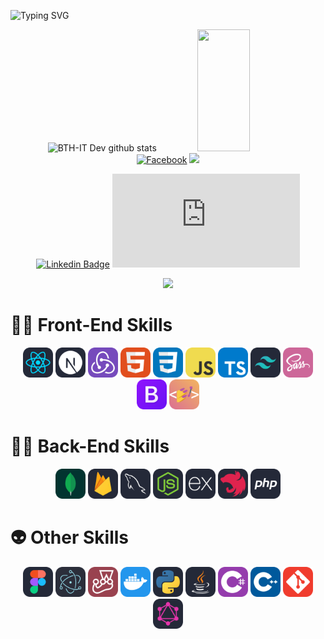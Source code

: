 <!--Title @BTH-IT-->
![Typing SVG](https://readme-typing-svg.herokuapp.com/?color=00b3ff&size=35&center=true&vCenter=true&width=1000&lines=👋HELLO+EVERYONE👋;My+name's+Bien+Thanh+Hung;I'm+21+years+old;Welcome+to+my+Github!) 

<!--Skill And More Information--> 
<div align="center">  
  <img width="49%" height="195px" src="https://github-readme-stats.vercel.app/api?username=BTH-IT&show_icons=true&count_private=true&hide_border=true&title_color=00b3ff&icon_color=00b4ff&text_color=c9d1d9&bg_color=0d1117" alt="BTH-IT Dev github stats" /> 
  <img width="41%" height="195px" src="https://github-readme-stats.vercel.app/api/top-langs/?username=BTH-IT&layout=compact&hide_border=true&title_color=00b3ff&text_color=00b4ff&bg_color=0d1117" />
</div> 

<!--Social Media-->
<div align="center">
<a href="https://facebook.com/BTH312003" target="_blank"><img alt="Facebook" src="https://img.shields.io/badge/facebook-%231DA1F2.svg?&style=for-the-badge&logo=facebook&logoColor=white"/></a>
<a href="https://www.instagram.com/bienthanhhung/" target="_blank"><img src="https://img.shields.io/badge/-Instagram-%23E4405F?style=for-the-badge&logo=instagram&logoColor=white"</a> 

[![Linkedin Badge](https://img.shields.io/badge/linkedin-%230077B5.svg?&style=for-the-badge&logo=linkedin&logoColor=white)](https://www.linkedin.com/in/bien-thanh-hung/)
[![Mail Badge](https://img.shields.io/badge/email-c14438?style=for-the-badge&logo=Gmail&logoColor=white&link=mailto:👽@gmail.com)](mailto:bthung.dev@gmail.com)
</div>

<!--Total Contributions--> 
<p align="center">
<img  src="https://github-readme-streak-stats.herokuapp.com/?user=BTH-IT&theme=tokyonight_duo&hide_border=true"
</p>


# 👨‍💻 Front-End Skills
   <!--Front End-->
<p align="center">
<img src="https://github.com/tandpfun/skill-icons/blob/main/icons/React-Dark.svg" width="48" title="ReactJs"> 
<img src="https://github.com/tandpfun/skill-icons/blob/main/icons/NextJS-Dark.svg" width="48" title="NextJs">  
<img src="https://github.com/tandpfun/skill-icons/blob/main/icons/Redux.svg" width="48" title="Redux">
<img src="https://github.com/tandpfun/skill-icons/blob/main/icons/HTML.svg" width="48" title="HTML"> 
<img src="https://github.com/tandpfun/skill-icons/blob/main/icons/CSS.svg" width="48" title="CSS">   
<img src="https://github.com/tandpfun/skill-icons/blob/main/icons/JavaScript.svg" width="48"  title="Javascript">  
<img src="https://github.com/tandpfun/skill-icons/blob/main/icons/TypeScript.svg" width="48" title="TypeScript"> 
<img src="https://github.com/tandpfun/skill-icons/blob/main/icons/TailwindCSS-Dark.svg" width="48" title="TailWindCss">
<img src="https://github.com/tandpfun/skill-icons/blob/main/icons/Sass.svg" width="48" title="Sass"> 
<img src="https://github.com/tandpfun/skill-icons/blob/main/icons/Bootstrap.svg" width="48" title="Bootstrap">
<img src="https://github.com/tandpfun/skill-icons/blob/main/icons/StyledComponents.svg" width="48" title="Styled Components">  
<p/>

# 👨‍💻 Back-End Skills
<p align="center">
<img src="https://github.com/tandpfun/skill-icons/blob/main/icons/MongoDB.svg" width="48" title="MongoDB">  
<img src="https://github.com/tandpfun/skill-icons/blob/main/icons/Firebase-Dark.svg" width="48" title="Firebase">
<img src="https://github.com/tandpfun/skill-icons/blob/main/icons/MySQL-Dark.svg" width="48" title="MySQL">
<img src="https://github.com/tandpfun/skill-icons/blob/main/icons/NodeJS-Dark.svg" width="48" title="NodeJs">   
<img src="https://github.com/tandpfun/skill-icons/blob/main/icons/ExpressJS-Dark.svg" width="48" title="ExpressJs">   
<img src="https://github.com/tandpfun/skill-icons/blob/main/icons/NestJS-Dark.svg" width="48" title="NestJs">
<img src="https://github.com/tandpfun/skill-icons/blob/main/icons/PHP-Dark.svg" width="48" title="PHP">
</p>

# 👽 Other Skills
<p align="center">
<img src="https://github.com/tandpfun/skill-icons/blob/main/icons/Figma-Dark.svg" width="48" title="Figma">
<img src="https://github.com/tandpfun/skill-icons/blob/main/icons/Electron.svg" width="48" title="Electron">
<img src="https://github.com/tandpfun/skill-icons/blob/main/icons/Jest.svg" width="48" title="Jest">
<img src="https://github.com/tandpfun/skill-icons/blob/main/icons/Docker.svg" width="48" title="Docker">
<img src="https://github.com/tandpfun/skill-icons/blob/main/icons/Python-Dark.svg" width="48" title="Python">
<img src="https://github.com/tandpfun/skill-icons/blob/main/icons/Java-Dark.svg" width="48" title="Java">
<img src="https://github.com/tandpfun/skill-icons/blob/main/icons/CS.svg" width="48" title="C#">
<img src="https://github.com/tandpfun/skill-icons/blob/main/icons/CPP.svg" width="48" title="C/C++">
<img src="https://github.com/tandpfun/skill-icons/blob/main/icons/Git.svg" width="48" title="Git">
<img src="https://github.com/tandpfun/skill-icons/blob/main/icons/GraphQL-Dark.svg" width="48" title="GraphQL">

</p>
